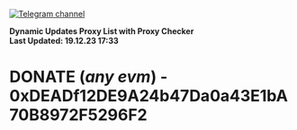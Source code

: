 [![Telegram channel](https://img.shields.io/endpoint?url=https://runkit.io/damiankrawczyk/telegram-badge/branches/master?url=https://t.me/n4z4v0d)](https://t.me/n4z4v0d) 

**Dynamic Updates Proxy List with Proxy Checker**  
**Last Updated: 19.12.23 17:33**

# DONATE (_any evm_) - 0xDEADf12DE9A24b47Da0a43E1bA70B8972F5296F2
